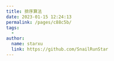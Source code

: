 ```yaml
---
title: 排序算法
date: 2023-01-15 12:24:13
permalink: /pages/c88c5b/
tags:
  - 
author: 
  name: starxu
  link: https://github.com/SnailRunStar
---
```

